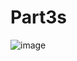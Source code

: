 # Part3s
![image](https://github.com/Isabellaftavares/Part3s/assets/149580770/d8041b74-6348-45dc-93e1-e88435646a32)
